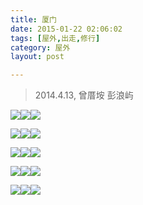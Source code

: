 ```yaml
---
title: 厦门  
date: 2015-01-22 02:06:02  
tags: [屋外,出走,修行]  
category: 屋外  
layout: post  

---
```


> 2014.4.13, 曾厝垵 彭浪屿

[![](http://file.arvit.xyz/xiamen_0.JPG?imageView2/1/w/200/h/200)](http://file.arvit.xyz/xiamen_0.JPG)[![](http://file.arvit.xyz/xiamen_1.JPG?imageView2/1/w/200/h/200)](http://file.arvit.xyz/xiamen_1.JPG)[![](http://file.arvit.xyz/xiamen_2.JPG?imageView2/1/w/200/h/200)](http://file.arvit.xyz/xiamen_2.JPG)  
<!--more-->  
[![](http://file.arvit.xyz/xiamen_3.JPG?imageView2/1/w/200/h/200)](http://file.arvit.xyz/xiamen_3.JPG)[![](http://file.arvit.xyz/xiamen_4.JPG?imageView2/1/w/200/h/200)](http://file.arvit.xyz/xiamen_4.JPG)[![](http://file.arvit.xyz/xiamen_5.JPG?imageView2/1/w/200/h/200)](http://file.arvit.xyz/xiamen_5.JPG)

[![](http://file.arvit.xyz/xiamen_6.JPG?imageView2/1/w/200/h/200)](http://file.arvit.xyz/xiamen_6.JPG)[![](http://file.arvit.xyz/xiamen_7.JPG?imageView2/1/w/200/h/200)](http://file.arvit.xyz/xiamen_7.JPG)[![](http://file.arvit.xyz/xiamen_8.JPG?imageView2/1/w/200/h/200)](http://file.arvit.xyz/xiamen_8.JPG)

[![](http://file.arvit.xyz/xiamen_9.JPG?imageView2/1/w/200/h/200)](http://file.arvit.xyz/xiamen_9.JPG)[![](http://file.arvit.xyz/xiamen_10.JPG?imageView2/1/w/200/h/200)](http://file.arvit.xyz/xiamen_10.JPG)[![](http://file.arvit.xyz/xiamen_11.JPG?imageView2/1/w/200/h/200)](http://file.arvit.xyz/xiamen_11.JPG)

[![](http://file.arvit.xyz/xiamen_12.JPG?imageView2/1/w/200/h/200)](http://file.arvit.xyz/xiamen_12.JPG)[![](http://file.arvit.xyz/xiamen_13.JPG?imageView2/1/w/200/h/200)](http://file.arvit.xyz/xiamen_13.JPG)[![](http://file.arvit.xyz/xiamen_14.JPG?imageView2/1/w/200/h/200)](http://file.arvit.xyz/xiamen_14.JPG)